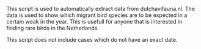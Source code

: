 This script is used to automatically extract data from dutchavifauna.nl. The data is used to show which migrant bird species are to be expected in a certain weak in the year. This is usefull for anyone that is interested in finding rare birds in the Netherlands.

This script does not include cases which do not have an exact date.
